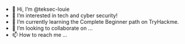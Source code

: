 - 👋 Hi, I’m @teksec-louie
- 👀 I’m interested in tech and cyber security! 
- 🌱 I’m currently learning the Complete Beginner path on TryHackme.
- 💞️ I’m looking to collaborate on ...
- 📫 How to reach me ...

<!---
teksec-louie/teksec-louie is a ✨ special ✨ repository because its `README.md` (this file) appears on your GitHub profile.
You can click the Preview link to take a look at your changes.
--->
